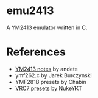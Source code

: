 # emu2413

A YM2413 emulator written in C.

# References
- [YM2413 notes](http://www.smspower.org/Development/YM2413) by andete
- ymf262.c by Jarek Burczynski
- YMF281B presets by Chabin
- [VRC7 presets](https://siliconpr0n.org/archive/doku.php?id=vendor:yamaha:opl2#opll_vrc7_patch_format) by NukeYKT
